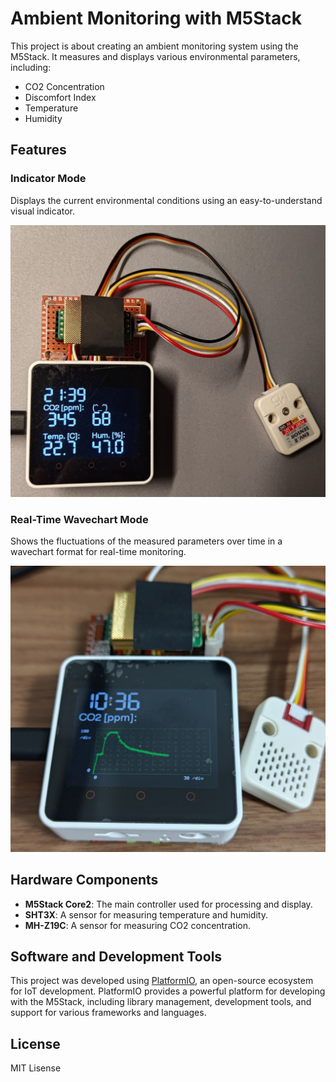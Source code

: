 # Ambient Monitoring with M5Stack

This project is about creating an ambient monitoring system using the M5Stack. It measures and displays various environmental parameters, including:

- CO2 Concentration
- Discomfort Index
- Temperature
- Humidity

## Features

### Indicator Mode
Displays the current environmental conditions using an easy-to-understand visual indicator.

![Indicator Mode](./docs/images/indicator.jpg)

### Real-Time Wavechart Mode
Shows the fluctuations of the measured parameters over time in a wavechart format for real-time monitoring.

![Real-Time Wavechart Mode](./docs/images/realtime_wavechart.jpg)

## Hardware Components

- **M5Stack Core2**: The main controller used for processing and display.
- **SHT3X**: A sensor for measuring temperature and humidity.
- **MH-Z19C**: A sensor for measuring CO2 concentration.

## Software and Development Tools

This project was developed using [PlatformIO](https://platformio.org/), an open-source ecosystem for IoT development. PlatformIO provides a powerful platform for developing with the M5Stack, including library management, development tools, and support for various frameworks and languages.

## License
MIT Lisense
